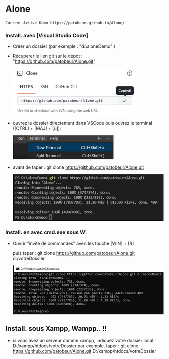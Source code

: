 # Alone
    Current Active Demo https://patobeur.github.io/Alone/

### Install. avec [Visual Studio Code]

- Créer un dossier (par exemple : "d:\aloneDemo" )

- Récuperer le lien git sur le dépot : "https://github.com/patobeur/Alone.git"

    ![getGit.jpg](installdoc/getGit.jpg)

- ouvrez le dossier directement dans VSCode puis ouvrez le terminal
([CTRL] + [MAJ] + [ù]): 

    ![terminal.jpg](installdoc/terminal.jpg)


- avant de taper :
    git clone https://github.com/patobeur/Alone.git

    ![installGit0.jpg](installdoc/installGit.jpg)



### Install. en  avec cmd.exe sous W.

 - Ouvrir "invite de commandes" avec les touche [WIN] + [R]

    puis taper : git clone https://github.com/patobeur/Alone.git d:/votreDossier

    ![cmdexe.jpg](installdoc/cmdexe.jpg)

## Install. sous Xampp, Wampp.. !!
 - si vous avez un serveur comme xampp, indiquez votre dossier local : D:/xampp/htdocs/votreDossier par exemple.
    taper : git clone https://github.com/patobeur/Alone.git D:/xampp/htdocs/votreDossier


